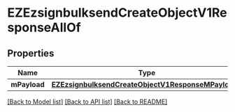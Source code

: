 # EZEzsignbulksendCreateObjectV1ResponseAllOf

## Properties
Name | Type | Description | Notes
------------ | ------------- | ------------- | -------------
**mPayload** | [**EZEzsignbulksendCreateObjectV1ResponseMPayload***](EZEzsignbulksendCreateObjectV1ResponseMPayload.md) |  | 

[[Back to Model list]](../README.md#documentation-for-models) [[Back to API list]](../README.md#documentation-for-api-endpoints) [[Back to README]](../README.md)


